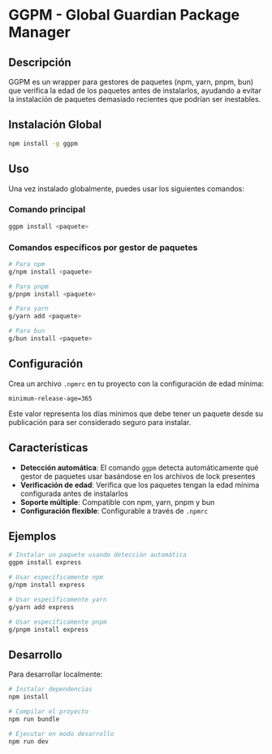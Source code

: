 # GGPM - Global Guardian Package Manager

## Descripción

GGPM es un wrapper para gestores de paquetes (npm, yarn, pnpm, bun) que verifica la edad de los paquetes antes de instalarlos, ayudando a evitar la instalación de paquetes demasiado recientes que podrían ser inestables.

## Instalación Global

```bash
npm install -g ggpm
```

## Uso

Una vez instalado globalmente, puedes usar los siguientes comandos:

### Comando principal
```bash
ggpm install <paquete>
```

### Comandos específicos por gestor de paquetes
```bash
# Para npm
g/npm install <paquete>

# Para pnpm  
g/pnpm install <paquete>

# Para yarn
g/yarn add <paquete>

# Para bun
g/bun install <paquete>
```

## Configuración

Crea un archivo `.npmrc` en tu proyecto con la configuración de edad mínima:

```
minimum-release-age=365
```

Este valor representa los días mínimos que debe tener un paquete desde su publicación para ser considerado seguro para instalar.

## Características

- **Detección automática**: El comando `ggpm` detecta automáticamente qué gestor de paquetes usar basándose en los archivos de lock presentes
- **Verificación de edad**: Verifica que los paquetes tengan la edad mínima configurada antes de instalarlos
- **Soporte múltiple**: Compatible con npm, yarn, pnpm y bun
- **Configuración flexible**: Configurable a través de `.npmrc`

## Ejemplos

```bash
# Instalar un paquete usando detección automática
ggpm install express

# Usar específicamente npm
g/npm install express

# Usar específicamente yarn
g/yarn add express

# Usar específicamente pnpm
g/pnpm install express
```

## Desarrollo

Para desarrollar localmente:

```bash
# Instalar dependencias
npm install

# Compilar el proyecto
npm run bundle

# Ejecutar en modo desarrollo
npm run dev
```
